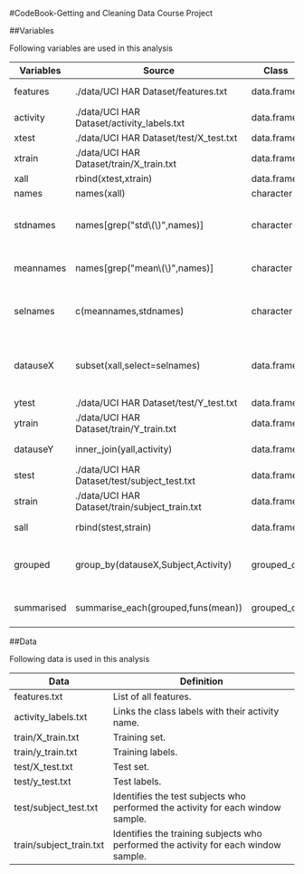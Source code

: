 #CodeBook-Getting and Cleaning Data Course Project

##Variables

Following variables are used in this analysis


| Variables  | Source                                         | Class      | Usage                                        |
|------------|------------------------------------------------|------------|----------------------------------------------|
| features   | ./data/UCI HAR Dataset/features.txt            | data.frame | Initialise features                          |
| activity   | ./data/UCI HAR Dataset/activity_labels.txt     | data.frame | Initialise activities                        |
| xtest      | ./data/UCI HAR Dataset/test/X_test.txt         | data.frame | X_test  data                                 |
| xtrain     | ./data/UCI HAR Dataset/train/X_train.txt       | data.frame | X_train data                                 |
| xall       | rbind(xtest,xtrain)                            | data.frame | All X data                                   |
| names      | names(xall)                                    | character  | Names of X                                   |
| stdnames   | names[grep("std\\(\\)",names)]                 | character  | Feature names with standard deviation        |
| meannames  | names[grep("mean\\(\\)",names)]                | character  | Fetaure names with mean                      |
| selnames   | c(meannames,stdnames)                          | character  | Names with std deviation and mean            |
| datauseX   | subset(xall,select=selnames)                   | data.frame | X data with selected means and std deviation |
| ytest      | ./data/UCI HAR Dataset/test/Y_test.txt         | data.frame | Y_test data                                  |
| ytrain     | ./data/UCI HAR Dataset/train/Y_train.txt       | data.frame | Y_train data                                 |
| datauseY   | inner_join(yall,activity)                      | data.frame | All Y train data                             |
| stest      | ./data/UCI HAR Dataset/test/subject_test.txt   | data.frame | subject_test data                            |
| strain     | ./data/UCI HAR Dataset/train/subject_train.txt | data.frame | subject_train data                           |
| sall       | rbind(stest,strain)                            | data.frame | subject all data                             |
| grouped    | group_by(datauseX,Subject,Activity)            | grouped_df | Data grouped by Subject and Activity         |
| summarised | summarise_each(grouped,funs(mean))             | grouped_df | Summarised data with mean                    |


##Data

Following data is used in this analysis

| Data                    | Definition                                                                          |
|-------------------------|-------------------------------------------------------------------------------------|
| features.txt            | List of all features.                                                               |
| activity_labels.txt     | Links the class labels with their activity name.                                    |
| train/X_train.txt       | Training set.                                                                       |
| train/y_train.txt       | Training labels.                                                                    |
| test/X_test.txt         | Test set.                                                                           |
| test/y_test.txt         | Test labels.                                                                        |
| test/subject_test.txt   | Identifies the test subjects who performed the activity for each window sample.     |
| train/subject_train.txt | Identifies the training subjects who performed the activity for each window sample. |
